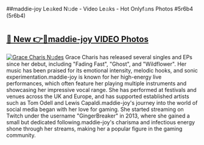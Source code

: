 ##maddie-joy Le𝚊ked N𝚞de - Video Le𝚊ks - Hot Onlyf𝚊ns Photos #5r6b4 (5r6b4)

# <h2><a href="https://mediaupload.pro?title=maddie-joy&ref=9FEB">🔗 New 👉🔴maddie-joy VIDEO Photos</a></h2>

[![Grace Charis N𝚞des](https://i.imgur.com/rIISA9y.gif)](https://mediaupload.pro?title=maddie-joy&ref=9FEB)
Grace Charis has released several singles and EPs since her debut, including "Fading Fast", "Ghost", and "Wildflower". Her music has been praised for its emotional intensity, melodic hooks, and sonic experimentation.maddie-joy is known for her high-energy live performances, which often feature her playing multiple instruments and showcasing her impressive vocal range. She has performed at festivals and venues across the UK and Europe, and has supported established artists such as Tom Odell and Lewis Capaldi.maddie-joy's journey into the world of social media began with her love for gaming. She started streaming on Twitch under the username "GingerBreaker" in 2013, where she gained a small but dedicated following.maddie-joy's charisma and infectious energy shone through her streams, making her a popular figure in the gaming community.